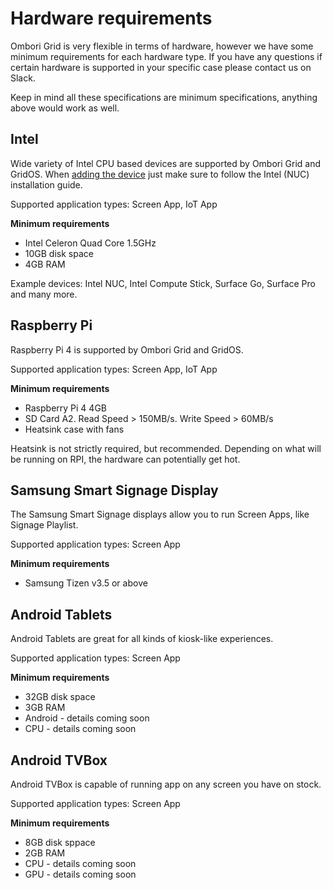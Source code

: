 # Hardware requirements
Ombori Grid is very flexible in terms of hardware, however we have some minimum requirements for each hardware type. If you have any questions if certain hardware is supported in your specific case please contact us on Slack.

Keep in mind all these specifications are minimum specifications, anything above would work as well.

## Intel
Wide variety of Intel CPU based devices are supported by Ombori Grid and GridOS. When [adding the device](/concepts/adding-device/) just make sure to follow the Intel (NUC) installation guide.

Supported application types: Screen App, IoT App

**Minimum requirements**

- Intel Celeron Quad Core 1.5GHz
- 10GB disk space
- 4GB RAM

Example devices: Intel NUC, Intel Compute Stick, Surface Go, Surface Pro and many more.

## Raspberry Pi
Raspberry Pi 4 is supported by Ombori Grid and GridOS.

Supported application types: Screen App, IoT App

**Minimum requirements**
- Raspberry Pi 4 4GB
- SD Card A2. Read Speed > 150MB/s. Write Speed > 60MB/s
- Heatsink case with fans

Heatsink is not strictly required, but recommended. Depending on what will be running on RPI, the hardware can potentially get hot.

## Samsung Smart Signage Display
The Samsung Smart Signage displays allow you to run Screen Apps, like Signage Playlist.

Supported application types: Screen App

**Minimum requirements**

- Samsung Tizen v3.5 or above

## Android Tablets
Android Tablets are great for all kinds of kiosk-like experiences.

Supported application types: Screen App

**Minimum requirements**

- 32GB disk space
- 3GB RAM
- Android - details coming soon
- CPU - details coming soon

## Android TVBox
Android TVBox is capable of running app on any screen you have on stock.

Supported application types: Screen App

**Minimum requirements**

- 8GB disk sppace
- 2GB RAM
- CPU - details coming soon
- GPU - details coming soon

